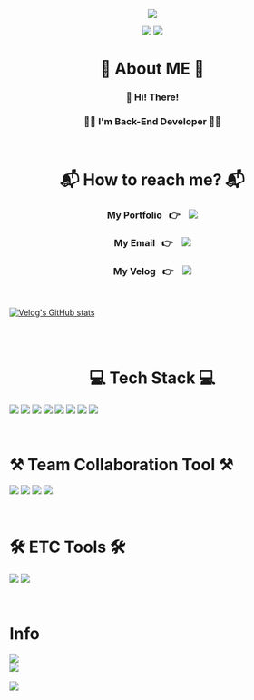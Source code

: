 <p align='center'>
    <img src="https://capsule-render.vercel.app/api?type=waving&color=auto&height=300&section=header&text=Only%20Joon&fontSize=90&animation=fadeIn&fontAlignY=38&descAlignY=51&descAlign=62"/>
</p>

<p align='center'>
    <a href="https://hits.seeyoufarm.com"><img src="https://hits.seeyoufarm.com/api/count/incr/badge.svg?url=https%3A%2F%2Fgithub.com%2Fonly-juun%2Fonly-juun&count_bg=%2379C83D&title_bg=%23555555&icon=&icon_color=%23E7E7E7&title=hits&edge_flat=true"/></a>
    <a href="https://img.shields.io"><img src="https://img.shields.io/github/followers/only-juun?style=social"/></a>
</p>

<div align="center">
    <h1 align="center">🌱 About ME 🌱</h1>
    <h3>👋 Hi! There!</h3>
    <h3>👨‍💻 <b>I'm Back-End Developer</b> 👨‍💻</h3></br>
    <h1>📬 How to reach me? 📬</h1>
    <h3>My Portfolio &nbsp&nbsp👉 &nbsp&nbsp
    <a href="https://bit.ly/onlyjoon">
    <img src="https://img.shields.io/badge/Portfolio-EE6123?style=flat-square&logo=Bitly&logoColor=white">
    </a></h3>
    <h3>My Email &nbsp&nbsp👉 &nbsp&nbsp
    <a href="mailto:"nhj7334@icloud.com">
    <img src="https://img.shields.io/badge/iCloud-3693F3?style=flat-square&logo=iCloud&logoColor=white">
    </a></h3>
    <h3>My Velog &nbsp&nbsp👉 &nbsp&nbsp
    <a href="https://velog.io/@nhj9974">
    <img src="http://img.shields.io/badge/Velog-20C997?style=flat-square&logo=Velog&logoColor=white">
    </a></h3>
<br>
<div style="display:flex; flex-direction:row;">
  
[![Velog's GitHub stats](https://velog-readme-stats.vercel.app/api?name=nhj9974)](https://velog.io/@nhj9974)
</div>


</div><br>
    </a></h3></br>
    <h1 align="center">💻 Tech Stack 💻</h1>
    <p>
    <img src="https://img.shields.io/badge/java-007396?style=for-the-badge&logo=java&logoColor=white"> 
    <img src="https://img.shields.io/badge/kotlin-7f52ff?style=for-the-badge&logo=kotlin&logoColor=white"> 
    <img src="https://img.shields.io/badge/Spring Data JPA-E34F26?style=for-the-badge&logo=Spring Data JPA&logoColor=white">                                                                                                   
    <img src="https://img.shields.io/badge/JPA-6DB33F?style=for-the-badge&logo=JPA&logoColor=RED">                                                                                                 
    <img src="https://img.shields.io/badge/Spring-6DB33F?style=for-the-badge&logo=Spring&logoColor=white"> 
    <img src="https://img.shields.io/badge/Spring%20Boot-6DB33F?style=for-the-badge&logo=Spring&logoColor=white">  
    <img src="https://img.shields.io/badge/MySQL-4479A1?style=for-the-badge&logo=MySQL&logoColor=white">
    <img src="https://img.shields.io/badge/AWS-FF9900?style=for-the-badge&logo=Amazon&logoColor=white"> 
</p></br>
    <h1> ⚒ Team Collaboration Tool ⚒ </h1>
    <p>
        <img src="https://img.shields.io/badge/GitHub-181717?style=for-the-badge&logo=GitHub&logoColor=white"> 
        <img src="https://img.shields.io/badge/Git-F05032?style=for-the-badge&logo=Git&logoColor=white"> 
        <img src="https://img.shields.io/badge/Confluence-172B4D?style=for-the-badge&logo=Confluence&logoColor=white">
        <img src="https://img.shields.io/badge/Jira-0052CC?style=for-the-badge&logo=Jira&logoColor=white">
    </p></br>
    <h1> 🛠 ETC Tools 🛠</h1>
    <p>
        <img src="https://img.shields.io/badge/IntelliJ IDEA-000000?style=for-the-badge&logo=IntelliJ IDEA&logoColor=white"> 
        <img src="https://img.shields.io/badge/Postman-FF6C37?style=for-the-badge&logo=Postman&logoColor=white">
    </p></br>
    <h1>Info</h1>
    <img src="https://github-readme-stats.vercel.app/api?username=only-juun&anuraghazra&show_icons=true&theme=tokyonight"></br>
    <img src="http://mazassumnida.wtf/api/v2/generate_badge?boj=nhj7334"></br></br>
    <img src="https://github-readme-stats.vercel.app/api/top-langs/?username=only-juun&layout=compact">
</div>

